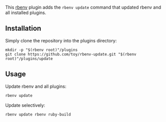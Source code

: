 This [rbenv](http://rbenv.org/) plugin adds the `rbenv update` command that updated rbenv and all installed plugins.

## Installation

Simply clone the repository into the plugins directory:

    mkdir -p "$(rbenv root)"/plugins
    git clone https://github.com/toy/rbenv-update.git "$(rbenv root)"/plugins/update

## Usage

Update rbenv and all plugins:

```sh
rbenv update
```

Update selectively:

```sh
rbenv update rbenv ruby-build
```

